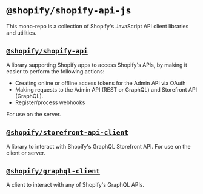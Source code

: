 # `@shopify/shopify-api-js`

This mono-repo is a collection of Shopify's JavaScript API client libraries and utilities.

## [`@shopify/shopify-api`](./packages/shopify-api)

A library supporting Shopify apps to access Shopify's APIs, by making it easier to perform the following actions:

- Creating online or offline access tokens for the Admin API via OAuth
- Making requests to the Admin API (REST or GraphQL) and Storefront API (GraphQL).
- Register/process webhooks

For use on the server.

## [`@shopify/storefront-api-client`](./packages/storefront-api-client)

A library to interact with Shopify's GraphQL Storefront API. For use on the client or server.

## [`@shopify/graphql-client`](./packages/graphql-client)

A client to interact with any of Shopify's GraphQL APIs.
